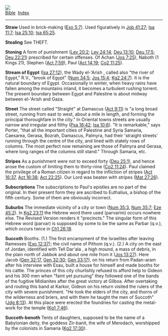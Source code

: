 [![](../../cdshop/ithlogo.png)](../../index)  
[Bible](../index)  [Index](index) 

------------------------------------------------------------------------

<span id="000">**Straw**</span> Used in brick-making ([Exo
5:7](../kjv/exo005.htm#007)). Used figuratively in [Job
41:27](../kjv/job041.htm#027); [Isa 11:7](../kjv/isa011.htm#007); [Isa
25:10](../kjv/isa025.htm#010); [Isa 65:25](../kjv/isa065.htm#025).

<span id="001">**Stealing**</span> See THEFT.

<span id="002">**Stoning**</span> A form of punishment ([Lev
20:2](../kjv/lev020.htm#002); [Lev 24:14](../kjv/lev024.htm#014); [Deu
13:10](../kjv/deu013.htm#010); [Deu 17:5](../kjv/deu017.htm#005); [Deu
22:21](../kjv/deu022.htm#021)) prescribed for certain offenses. Of Achan
([Jos 7:25](../kjv/jos007.htm#025)), Naboth (1 Kings 21), Stephen ([Act
7:59](../kjv/act007.htm#059)), Paul ([Act 14:19](../kjv/act014.htm#019);
[Co2 11:25](../kjv/co2011.htm#025)).

<span id="003">**Stream of Egypt**</span> ([Isa
27:12](../kjv/isa027.htm#012)), the Wady el-'Arish , called also "the
river of Egypt," R.V., "brook of Egypt" ([Num
34:5](../kjv/num034.htm#005); [Jos 15:4](../kjv/jos015.htm#004); [Kg2
24:7](../kjv/kg2024.htm#007)). It is the natural boundary of Egypt.
Occasionally in winter, when heavy rains have fallen among the mountains
inland, it becomes a turbulent rushing torrent. The present boundary
between Egypt and Palestine is about midway between el-'Arish and Gaza.

<span id="004">**Street**</span> The street called "Straight" at
Damascus ([Act 9:11](../kjv/act009.htm#011)) is "a long broad street,
running from east to west, about a mile in length, and forming the
principal thoroughfare in the city." In Oriental towns streets are
usually narrow and irregular and filthy ([Psa
18:42](../kjv/psa018.htm#042); [Isa 10:6](../kjv/isa010.htm#006)). "It
is remarkable," says Porter, "that all the important cities of Palestine
and Syria Samaria, Caesarea, Gerasa, Bozrah, Damascus, Palmyra, had
their 'straight streets' running through the centre of the city, and
lined with stately rows of columns. The most perfect now remaining are
those of Palmyra and Gerasa, where long ranges of the columns still
stand." Through Samaria, etc.

<span id="005">**Stripes**</span> As a punishment were not to exceed
forty ([Deu 25:1](../kjv/deu025.htm#001)), and hence arose the custom of
limiting them to thirty-nine ([Co2 11:24](../kjv/co2011.htm#024)). Paul
claimed the privilege of a Roman citizen in regard to the infliction of
stripes ([Act 16:37](../kjv/act016.htm#037), [Act
16:38](../kjv/act016.htm#038); [Act 22:25](../kjv/act022.htm#025)). Our
Lord was beaten with stripes ([Mat 27:26](../kjv/mat027.htm#026)).

<span id="006">**Subscriptions**</span> The subscriptions to Paul's
epistles are no part of the original. In their present form they are
ascribed to Euthalius, a bishop of the fifth century. Some of them are
obviously incorrect.

<span id="007">**Suburbs**</span> The immediate vicinity of a city or
town ([Num 35:3](../kjv/num035.htm#003), [Num
35:7](../kjv/num035.htm#007); [Eze 45:2](../kjv/eze045.htm#002)). In
[Kg2 23:11](../kjv/kg2023.htm#011) the Hebrew word there used (parvarim)
occurs nowhere else. The Revised Version renders it "precincts." The
singular form of this Hebrew word (parvar) is supposed by some to be the
same as Parbar (q.v.), which occurs twice in [Ch1
26:18](../kjv/ch1026.htm#018).

<span id="008">**Succoth**</span> Booths. (1.) The first encampment of
the Israelites after leaving Ramesses ([Exo
12:37](../kjv/exo012.htm#037)); the civil name of Pithom (q.v.). (2.) A
city on the east of Jordan, identified with Tell Dar'ala , a high mound,
a mass of debris, in the plain north of Jabbok and about one mile from
it ([Jos 13:27](../kjv/jos013.htm#027)). Here Jacob ([Gen
32:17](../kjv/gen032.htm#017), [Gen 32:30](../kjv/gen032.htm#030); [Gen
33:17](../kjv/gen033.htm#017)), on his return from Padan-aram after his
interview with Esau, built a house for himself and made booths for his
cattle. The princes of this city churlishly refused to afford help to
Gideon and his 300 men when "faint yet pursuing" they followed one of
the bands of the fugitive Midianites after the great victory at Gilboa.
After overtaking and routing this band at Karkor, Gideon on his return
visited the rulers of the city with severe punishment. "He took the
elders of the city, and thorns of the wilderness and briers, and with
them he taught the men of Succoth" ([Jdg 8:13](../kjv/jdg008.htm#013)).
At this place were erected the foundries for casting the metal-work for
the temple ([Kg1 7:46](../kjv/kg1007.htm#046)).

<span id="009">**Succoth-benoth**</span> Tents of daughters, supposed to
be the name of a Babylonian deity, the goddess Zir-banit, the wife of
Merodach, worshipped by the colonists in Samaria ([Kg2
17:30](../kjv/kg2017.htm#030)).
